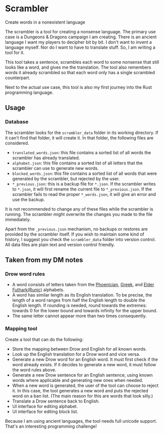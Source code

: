 # Scrambler
Create words in a nonexistent language

The scrambler is a tool for creating a nonsense language. The primary use case is a Dungeons & Dragons campaign I am creating.
There is an ancient language I want my players to decipher bit by bit. I don't want to invent a language myself. Nor do I want to have to translate stuff. So, I am writing a tool for it.

This tool takes a sentence, scrambles each word to some nonsense that still looks like a word, and gives me the translation. The tool also remembers words it already scrambled so that each word only has a single scrambled counterpart.

Next to the actual use case, this tool is also my first journey into the Rust programming language.

## Usage

### Database
The scrambler looks for the `scrambler_data` folder in its working directory.
If it can't find that folder, it will create it.
In that folder, the following files are considered.
- `translated_words.json`: this file contains a sorted list of all words the scrambler has already translated.
- `alphabet.json`: this file contains a sorted list of all letters that the scrambler can use to generate new words.
- `blocked_words.json`: this file contains a sorted list of all words that were generated by the scrambler, but rejected by the user.
- `*_previous.json`: this is a backup file for `*.json`. If the scrambler writes to `*.json`, it will first rename the current file to `*_previous.json`. If the scrambler fails to read the proper `*_words.json`, it will give an error and use the backup.

It is not recommended to change any of these files while the scrambler is running. The scrambler might overwrite the changes you made to the file immediately.

Apart from the `_previous.json` mechanism, no backups or restores are provided by the scrambler itself. If you wish to maintain some kind of history, I suggest you check the `scrambler_data` folder into version control. All data files are plain text and version control friendly.

## Taken from my DM notes

### Drow word rules
- A word consists of letters taken from the [Phoenician](https://en.wikipedia.org/wiki/Paleo-Hebrew_alphabet), [Greek](https://en.wikipedia.org/wiki/Greek_alphabet), and [Elder Futhark(Runic)](https://en.wikipedia.org/wiki/Elder_Futhark) alphabets.
- A word has similar length as its English translation. To be precise, the length of a word ranges from half the English length to double the English length. If rounding is needed, round towards the extremes: towards 0 for the lower bound and towards infinity for the upper bound.
- The same letter cannot appear more than two times consequently.

### Mapping tool
Create a tool that can do the following:
- Store the mapping between Drow and English for all known words.
- Look up the English translation for a Drow word and vice versa.
- Generate a new Drow word for an English word. It must first check if the word already exists. If it decides to generate a new word, it must follow the word rules above.
- Generate a new Drow sentence for an English sentence, using known words where applicable and generating new ones when needed.
- When a new word is generated, the user of the tool can choose to reject it. In this case, the tool generates a new word and puts the rejected word on a ban list. (The main reason for this are words that look silly.)
- Translate a Drow sentence back to English.
- UI interface for editing alphabet.
- UI interface for editing block list.

Because I am using ancient languages, the tool needs full unicode support. That's an interesting programming challenge!
